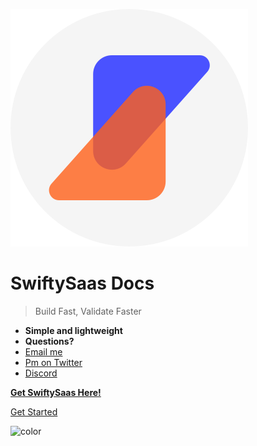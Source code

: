 ![logo](imgs/SwiftySaasLogoWhite.svg)

# SwiftySaas Docs

> Build Fast, Validate Faster

- **Simple and lightweight**
- **Questions?**
- [Email me](mailto:contact@swiftysaas.com)
- [Pm on Twitter](https://x.com/Iamdeuos)
- [Discord](https://discord.gg/KMfqk29UzJ)

[**Get SwiftySaas Here!**](https://swiftysaas.com/)

[Get Started](#swiftysaas-documentation)

![color](#4A52FF)
